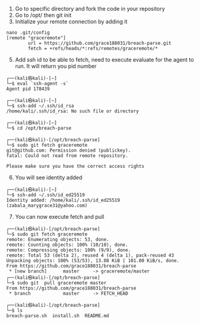 1. Go to specific directory and fork the code in your repository
2. Go to /opt/<specific folder> then git init
3. Initialize your remote connection by adding it
```
nano .git/config
[remote "graceremote"]
        url = https://github.com/grace188031/breach-parse.git
        fetch = +refs/heads/*:refs/remotes/graceremote/*
```
5. Add ssh id to be able to fetch, need to execute evaluate for the agent to run. It will return you pid number

```
┌──(kali㉿kali)-[~]
└─$ eval `ssh-agent -s`
Agent pid 178439

┌──(kali㉿kali)-[~]
└─$ ssh-add ~/.ssh/id_rsa
/home/kali/.ssh/id_rsa: No such file or directory

┌──(kali㉿kali)-[~]
└─$ cd /opt/breach-parse

┌──(kali㉿kali)-[/opt/breach-parse]
└─$ sudo git fetch graceremote
git@github.com: Permission denied (publickey).
fatal: Could not read from remote repository.

Please make sure you have the correct access rights
```
6. You will see identity added
```
┌──(kali㉿kali)-[~]
└─$ ssh-add ~/.ssh/id_ed25519
Identity added: /home/kali/.ssh/id_ed25519 (zabala_marygrace31@yahoo.com)
```
7. You can now execute fetch and pull

```
┌──(kali㉿kali)-[/opt/breach-parse]
└─$ sudo git fetch graceremote
remote: Enumerating objects: 53, done.
remote: Counting objects: 100% (10/10), done.
remote: Compressing objects: 100% (9/9), done.
remote: Total 53 (delta 2), reused 4 (delta 1), pack-reused 43
Unpacking objects: 100% (53/53), 13.08 KiB | 101.00 KiB/s, done.
From https://github.com/grace188031/breach-parse
 * [new branch]      master     -> graceremote/master
┌──(kali㉿kali)-[/opt/breach-parse]
└─$ sudo git  pull graceremote master
From https://github.com/grace188031/breach-parse
 * branch            master     -> FETCH_HEAD

┌──(kali㉿kali)-[/opt/breach-parse]
└─$ ls
breach-parse.sh  install.sh  README.md

```
